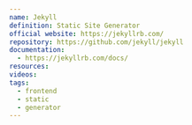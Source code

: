 ```yaml
---
name: Jekyll
definition: Static Site Generator
official website: https://jekyllrb.com/
repository: https://github.com/jekyll/jekyll
documentation:
  - https://jekyllrb.com/docs/
resources: 
videos: 
tags:
  - frontend
  - static
  - generator
---
```

